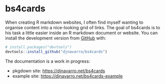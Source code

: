 
<!-- README.md is generated from README.Rmd. Please edit that file -->

# bs4cards

<!-- badges: start -->

<!-- badges: end -->

When creating R markdown websites, I often find myself wanting to
organise content into a nice-looking grid of links. The goal of bs4cards
is to his task a little easier inside an R markdown document or website.
You can install the development version from
[GitHub](https://github.com/) with:

``` r
# install.packages("devtools")
devtools::install_github("djnavarro/bs4cards")
```

The documentation is a work in progress:

  - pkgdown site: <https://djnavarro.net/bs4cards>
  - example site: <https://djnavarro.net/bs4cards-example>
